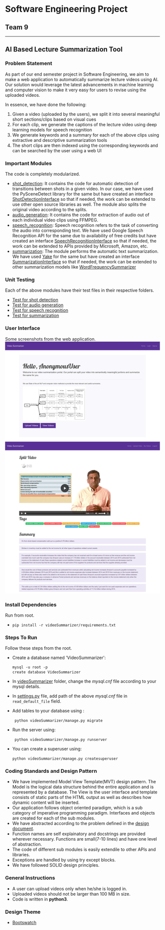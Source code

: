 # Software Engineering Project
## Team 9
---
## AI Based Lecture Summarization Tool
### Problem Statement
As part of our end semester project in Software Engineering, we aim to make a web 
application to automatically summarize lecture videos using AI. 
Our solution would leverage the latest advancements in machine learning and 
computer vision to make it very easy for users to revise using the uploaded 
videos.

In essence, we have done the following:
1. Given a video (uploaded by the users), we split it into several meaningful short sections/clips based on visual cues
2. For each clip, we generate the captions of the lecture video using deep learning models for speech recognition
3. We generate keywords and a summary for each of the above clips using extractive and descriptive summarization tools
4. The short clips are then indexed using the corresponding keywords and can be searched by the user using a web UI

### Important Modules

The code is completely modularized.
* [shot_detection](videoSummarizer/shot_detection/): It contains the code for automatic detection of transitions between shots in a given video. In our case, we have used the PySceneDetect library for the same but have created an interface [ShotDetectionInterface](videoSummarizer/shot_detection/ShotDetectionInterface.py) so that if needed, the work can be extended to use other open source libraries as well. The module also splits the original video according to the splits.
* [audio_generation](videoSummarizer/audio_generation/): It contains the code for extraction of audio out of each individual video clips using FFMPEG.
* [speech_recognition](videoSummarizer/speech_recognition/): Speech recognition refers to the task of converting the audio into corresponding text. We have used Google Speech Recognition API for the same due to availability of free credits but have created an interface [SpeechRecognitionInterface](videoSummarizer/speech_recognition/SpeechRecognitionInterface.py) so that if needed, the work can be extended to APIs provided by Microsoft, Amazon, etc.
* [summarization](videoSummarizer/summarization/): The module performs the automatic text summarization. We have used [Yake](https://github.com/LIAAD/yake) for the same but have created an interface [SummarizationInterface](videoSummarizer/summarization/SummarizationInterface.py) so that if needed, the work can be extended to other summarization models like [WordFrequencySummarizer](videoSummarizer/summarization/WordFrequencySummarization.py)

### Unit Testing
Each of the above modules have their test files in their respective folders.
* [Test for shot detection](videoSummarizer/shot_detection/test_pyscene.py)
* [Test for audio generation](videoSummarizer/audio_generation/test_audio_generation.py)
* [Test for speech recognition](videoSummarizer/speech_recognition/test_google.py)
* [Test for summarization](videoSummarizer/summarization/test_yake.py)

### User Interface
Some screenshots from the web application.
![Image1](portal_image_1.png)
![Image2](portal_image_2.png)
### Install Dependencies
Run from root.
* ```pip install -r videoSummarizer/requirements.txt```

### Steps To Run
Follow these steps from the root.
* Create a database named 'VideoSummarizer':

  ```
  mysql -u root -p
  create database VideoSummarizer
  ```
* In [videoSummarizer](videoSummarizer/videoSummarizer) folder, change the *mysql.cnf*  file according to your mysql details.

* In [settings.py](videoSummarizer/videoSummarizer/settings.py) file, add path of the above *mysql.cnf* file in ``` read_default_file```  field.

* Add tables to your database using : 

   ``` python videoSummarizer/manage.py migrate```

* Run the server using:

   ``` python videoSummarizer/manage.py runserver```

* You can create a superuser using: 

  ```python videoSummarizer/manage.py createsuperuser```
  
### Coding Standards and Design Pattern
* We have implemented Model View Template(MVT) design pattern. The Model is the logical data structure behind the entire application and is represented by a database. The View is the user interface and template consists of static parts of the HTML output as well as describes how dynamic content will be inserted.
* Our application follows object oriented paradigm, which is a sub category of imperative programming paradigm. Interfaces and objects are created for each of the sub modules.
* We have abstracted according to the problem defined in the [design document](documents/design_document.pdf).
* Function names are self explainatory and docstrings are provided wherever necessary. Functions are small(7-10 lines) and have one level of abstraction. 
* The code of different sub modules is easily extendile to other APIs and libraries.
* Exceptions are handled by using try except blocks.
* We have followed SOLID design principles.

### General Instructions

* A user can upload videos only when he/she is logged in.
* Uploaded videos should not be larger than 100 MB in size.
* Code is written in **python3**.

### Design Theme
* [Bootswatch](https://bootswatch.com/pulse/)
